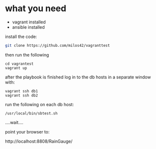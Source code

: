 


what you need
==============
  - vagrant installed
  - ansible installed

install the code:
```bash
git clone https://github.com/milos42/vagranttest
```

then run the following 
```
cd vagrantest
vagrant up
````
after the playbook is finished log in to the db hosts in a separate window with:
```
vagrant ssh db1
vagrant ssh db2
```
run the following on each db host:
```
/usr/local/bin/sbtest.sh
```
....wait....

point your browser to:

http://localhost:8808/RainGauge/

